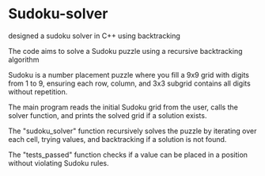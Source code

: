 # Sudoku-solver
designed a sudoku solver in C++ using backtracking

The code aims to solve a Sudoku puzzle using a recursive backtracking algorithm

Sudoku is a number placement puzzle where you fill a 9x9 grid with digits from 1 to 9, ensuring each row, column, and 3x3 subgrid contains all digits without repetition.

The main program reads the initial Sudoku grid from the user, calls the solver function, and prints the solved grid if a solution exists.

The "sudoku_solver" function recursively solves the puzzle by iterating over each cell, trying values, and backtracking if a solution is not found.

The "tests_passed" function checks if a value can be placed in a position without violating Sudoku rules.
